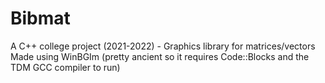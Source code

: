 # Bibmat
A C++ college project (2021-2022) - Graphics library for matrices/vectors  
Made using WinBGIm (pretty ancient so it requires Code::Blocks and the TDM GCC compiler to run)
